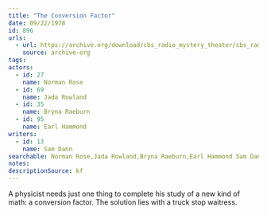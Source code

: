 ```yaml
---
title: "The Conversion Factor"
date: 09/22/1978
id: 896
urls: 
  - url: https://archive.org/download/cbs_radio_mystery_theater/cbs_radio_mystery_theater-0851-0900.zip/cbs_radio_mystery_theater-0851-0900%2Fcbsrmt_0896_the_conversation_factor.mp3
    source: archive-org
tags: 
actors:  
  - id: 27
    name: Norman Rose  
  - id: 69
    name: Jada Rowland  
  - id: 35
    name: Bryna Raeburn  
  - id: 95
    name: Earl Hammond
writers:  
  - id: 13
    name: Sam Dann
searchable: Norman Rose,Jada Rowland,Bryna Raeburn,Earl Hammond Sam Dann
notes: 
descriptionSource: kf
---
```

A physicist needs just one thing to complete his study of a new kind of math: a conversion factor. The solution lies with a truck stop waitress.